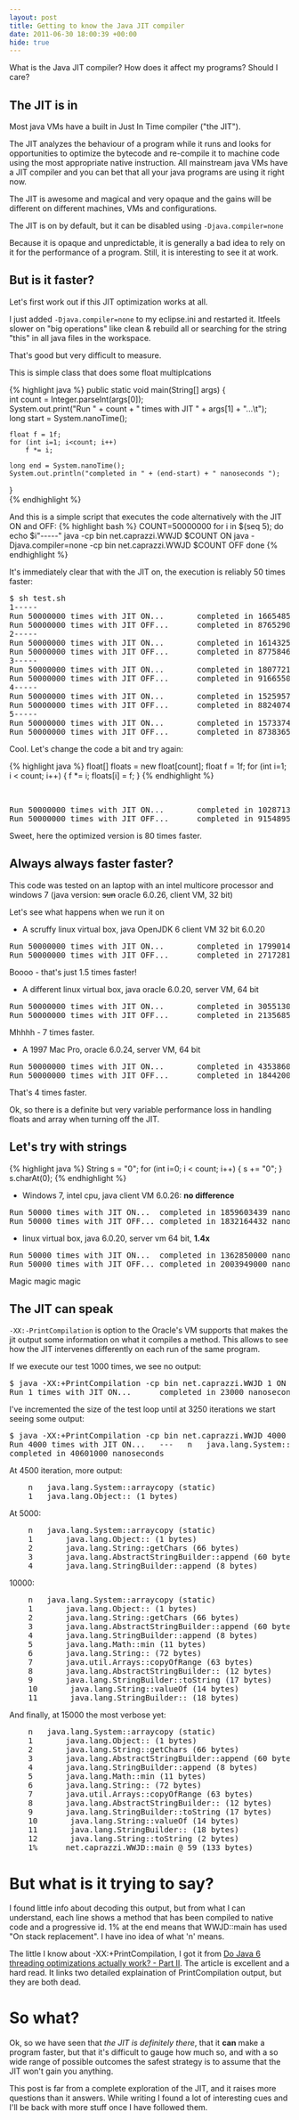 ```yaml
---
layout: post
title: Getting to know the Java JIT compiler
date: 2011-06-30 18:00:39 +00:00
hide: true
---
```


What is the Java JIT compiler? How does it affect my programs? Should I care?

## The JIT is in

Most java VMs have a built in Just In Time compiler ("the JIT").

The JIT analyzes the behaviour of a program while it runs and looks for 
opportunities to optimize the bytecode and re-compile it to machine code using 
the most appropriate native instruction. All mainstream java VMs have a JIT 
compiler and you can bet that all your java programs are using it right now.

The JIT is awesome and magical and very opaque and the gains will be different 
on different machines, VMs and configurations. 

The JIT is on by default, but it can be disabled using ``-Djava.compiler=none``

Because it is opaque and unpredictable, it is generally a bad idea to rely on 
it for the performance of a program. Still, it is interesting to see it at work.

## But is it faster?

Let's first work out if this JIT optimization works at all.

I just added ``-Djava.compiler=none`` to my eclipse.ini and restarted it. Itfeels slower on "big operations" like clean & rebuild all or searching for the string "this" in all java files in the workspace. 

That's good but very difficult to measure.

This is simple class that does some float multiplcations

{% highlight java %}
public static void main(String[] args) {		
	int  count = Integer.parseInt(args[0]);		
	System.out.print("Run " + count + " times with JIT " + args[1] + "...\t");		
	long start = System.nanoTime();
	
	float f = 1f;
	for (int i=1; i<count; i++)
		f *= i;
	
	long end = System.nanoTime();										
	System.out.println("completed in " + (end-start) + " nanoseconds ");		
}	
{% endhighlight %}

And this is a simple script that executes the code alternatively with the JIT ON and OFF:
{% highlight bash %}
COUNT=50000000
for i in $(seq 5); do
	echo $i"-----"
	java -cp bin net.caprazzi.WWJD $COUNT ON
	java -Djava.compiler=none -cp bin net.caprazzi.WWJD $COUNT OFF
done
{% endhighlight %}

It's immediately clear that with the JIT on, the execution is reliably 50 times faster: 
<pre class="terminal">
$ sh test.sh
1-----
Run 50000000 times with JIT ON...       completed in 166548543 nanoseconds
Run 50000000 times with JIT OFF...      completed in 8765290860 nanoseconds
2-----
Run 50000000 times with JIT ON...       completed in 161432520 nanoseconds
Run 50000000 times with JIT OFF...      completed in 8775846265 nanoseconds
3-----
Run 50000000 times with JIT ON...       completed in 180772121 nanoseconds
Run 50000000 times with JIT OFF...      completed in 9166550254 nanoseconds
4-----
Run 50000000 times with JIT ON...       completed in 152595716 nanoseconds
Run 50000000 times with JIT OFF...      completed in 8824074862 nanoseconds
5-----
Run 50000000 times with JIT ON...       completed in 157337479 nanoseconds
Run 50000000 times with JIT OFF...      completed in 8738365122 nanoseconds
</pre>

Cool. Let's change the code a bit and try again:

{% highlight java %}
float[] floats = new float[count];
float f = 1f;
for (int i=1; i < count; i++) {
	f *= i;
	floats[i] = f;
}
{% endhighlight %}

<br/>

<pre class="terminal">
Run 50000000 times with JIT ON...       completed in 102871363 nanoseconds
Run 50000000 times with JIT OFF...      completed in 9154895167 nanoseconds
</pre>

Sweet, here the optimized version is 80 times faster.

## Always always faster faster?

This code was tested on an laptop with an intel multicore processor and
windows 7 (java version: <s>sun</s> oracle 6.0.26, client VM, 32 bit)

Let's see what happens when we run it on

* A scruffy linux virtual box, java OpenJDK 6 client VM 32 bit 6.0.20

<pre class="terminal">
Run 50000000 times with JIT ON...       completed in 17990143548 nanoseconds
Run 50000000 times with JIT OFF...      completed in 27172812381 nanoseconds
</pre>
Boooo - that's just 1.5 times faster! 

* A different linux virtual box, java oracle 6.0.20, server VM, 64 bit

<pre class="terminal">
Run 50000000 times with JIT ON...       completed in 305513000 nanoseconds
Run 50000000 times with JIT OFF...      completed in 2135685000 nanoseconds
</pre>

Mhhhh - 7 times faster.

* A 1997 Mac Pro, oracle 6.0.24, server VM, 64 bit

<pre class="terminal">
Run 50000000 times with JIT ON...       completed in 435386000 nanoseconds
Run 50000000 times with JIT OFF...      completed in 1844200000 nanoseconds	
</pre>

That's 4 times faster.

Ok, so there is a definite but very variable performance loss in handling floats and array when turning off the JIT.

## Let's try with strings

{% highlight java %}
String s = "0";
for (int i=0; i < count; i++) {
	s += "0";
}
s.charAt(0);
{% endhighlight %}

* Windows 7, intel cpu, java client VM 6.0.26: **no difference**

<pre class="terminal">
Run 50000 times with JIT ON...  completed in 1859603439 nanoseconds
Run 50000 times with JIT OFF... completed in 1832164432 nanoseconds
</pre>

* linux virtual box, java 6.0.20, server vm 64 bit, **1.4x**

<pre class="terminal">
Run 50000 times with JIT ON...  completed in 1362850000 nanoseconds
Run 50000 times with JIT OFF... completed in 2003949000 nanoseconds
</pre>

Magic magic magic

## The JIT can speak

``-XX:-PrintCompilation`` is option to the Oracle's VM supports that makes the jit output some information on what it compiles a method. This allows to see how the JIT intervenes differently on each run of the same program.

If we execute our test 1000 times, we see no output:
<pre class="terminal">
$ java -XX:+PrintCompilation -cp bin net.caprazzi.WWJD 1 ON
Run 1 times with JIT ON...      completed in 23000 nanoseconds	
</pre>

I've incremented the size of the test loop until at 3250 iterations we start seeing some output:
<pre class="terminal">
$ java -XX:+PrintCompilation -cp bin net.caprazzi.WWJD 4000 ON
Run 4000 times with JIT ON...   ---   n   java.lang.System::arraycopy (static)
completed in 40601000 nanoseconds
</pre>

At 4500 iteration, more output:
<pre class="terminal">
	n   java.lang.System::arraycopy (static)
    1	java.lang.Object::<init> (1 bytes)
</pre>

At 5000:

<pre class="terminal">
	n   java.lang.System::arraycopy (static)
	1       java.lang.Object::<init> (1 bytes)
	2       java.lang.String::getChars (66 bytes)
	3       java.lang.AbstractStringBuilder::append (60 bytes)
	4       java.lang.StringBuilder::append (8 bytes)
</pre>

10000:

<pre class="terminal">
	n   java.lang.System::arraycopy (static)
	1       java.lang.Object::<init> (1 bytes)
	2       java.lang.String::getChars (66 bytes)
	3       java.lang.AbstractStringBuilder::append (60 bytes)
	4       java.lang.StringBuilder::append (8 bytes)
	5       java.lang.Math::min (11 bytes)
	6       java.lang.String::<init> (72 bytes)
	7       java.util.Arrays::copyOfRange (63 bytes)
	8       java.lang.AbstractStringBuilder::<init> (12 bytes)
	9       java.lang.StringBuilder::toString (17 bytes)
	10       java.lang.String::valueOf (14 bytes)
	11       java.lang.StringBuilder::<init> (18 bytes)
</pre>

And finally, at 15000 the most verbose yet:

<pre class="terminal">
	n   java.lang.System::arraycopy (static)
	1       java.lang.Object::<init> (1 bytes)
	2       java.lang.String::getChars (66 bytes)
	3       java.lang.AbstractStringBuilder::append (60 bytes)
	4       java.lang.StringBuilder::append (8 bytes)
	5       java.lang.Math::min (11 bytes)
	6       java.lang.String::<init> (72 bytes)
	7       java.util.Arrays::copyOfRange (63 bytes)
	8       java.lang.AbstractStringBuilder::<init> (12 bytes)
	9       java.lang.StringBuilder::toString (17 bytes)
	10       java.lang.String::valueOf (14 bytes)
	11       java.lang.StringBuilder::<init> (18 bytes)
	12       java.lang.String::toString (2 bytes)
	1%      net.caprazzi.WWJD::main @ 59 (133 bytes)
</pre>

# But what is it trying to say?

I found little info about decoding this output, but from what  I can 
understand, each line shows a  method that has been compiled to native code and 
a progressive id. 1% at the end means that WWJD::main has used "On stack 
replacement". I have ino idea of what 'n' means.

The little I know about -XX:+PrintCompilation, I got it from [Do Java 6 
threading optimizations actually work? - Part 
II](http://www.infoq.com/articles/java-threading-optimizations-p2). The article 
is excellent and a hard read. It links two detailed explaination of 
PrintCompilation output, but they are both dead.

# So what?

Ok, so we have seen that *the JIT is definitely there*, that it **can** make a 
program faster, but that it's difficult to gauge how much so, and with a so wide range of possible outcomes the safest strategy is to assume that the JIT won't gain you anything.

This post is far from a complete exploration of the JIT, and it raises more 
questions than it answers. While writing I found a lot of interesting cues and 
I'll be back with more stuff once I have followed them.








